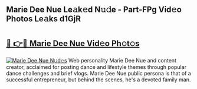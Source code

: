 ## Marie Dee Nue Le𝚊k𝚎d N𝚞𝚍e - Part-FPg Vid𝚎o Photos Le𝚊ks d1GjR

# <h2><a href="http://fbap9mh.evod.top/?m=Marie+Dee+Nue">🔗 👉🔴 Marie Dee Nue Vid𝚎o Ph𝚘t𝚘s</a></h2>

[![Marie Dee Nue N𝚞d𝚎s](https://i.imgur.com/8V9OHl7.gif)](http://fbap9mh.evod.top/?m=Marie+Dee+Nue)
Web personality Marie Dee Nue and content creator, acclaimed for posting dance and lifestyle themes through popular dance challenges and brief vlogs. Marie Dee Nue public persona is that of a successful entrepreneur, but behind the scenes, he's a devoted family man. 
